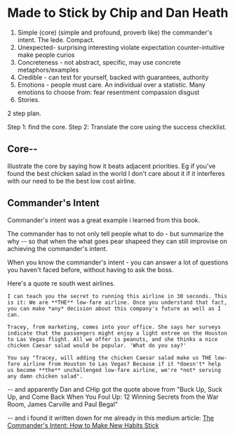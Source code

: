 ﻿# Made to Stick by Chip and Dan Heath


1. Simple (core) (simple and profound, proverb like) the commander's intent. The lede. Compact.
2. Unexpected- surprising interesting violate expectation counter-intuitive make people curios
3. Concreteness - not abstract, specific, may use concrete metaphors/examples
4. Credible - can test for yourself, backed with guarantees, authority
5. Emotions - people must care. An individual over a statistic. Many emotions to choose from: fear resentment compassion disgust
6. Stories.


2 step plan.

Step 1: find the core.
Step 2: Translate the core using the success checklist.





## Core--

Illustrate the core by saying how it beats adjacent priorities. Eg if you've found the best chicken salad in the world I don't care about it if it interferes with our need to be the best low cost airline.


## Commander's Intent

Commander's intent was a great example i learned from this book.

The commander has to not only tell people what to do - but summarize the why -- so that when the what goes pear shapeed they can still improvise on achieving the commander's intent.

When you know the commander's intent - you can answer a lot of questions you haven't faced before, without having to ask the boss.

Here's a quote re south west airlines.

	I can teach you the secret to running this airline in 30 seconds. This is it: We are **THE** low-fare airline. Once you understand that fact, you can make *any* decision about this company's future as well as I can.

	Tracey, from marketing, comes into your office. She says her surveys indicate that the passengers might enjoy a light entree on the Houston to Las Vegas flight. All we offer is peanuts, and she thinks a nice chicken Caesar salad would be popular. 'What do you say?'

	You say "Tracey, will adding the chicken Caesar salad make us THE low-fare airline from Houston to Las Vegas? Because if it *doesn't* help us become **the** unchallenged low-fare airline, we're *not* serving any damn chicken salad".


-- and apparently Dan and CHip got the quote above from "Buck Up, Suck Up, and Come Back When You Foul Up: 12 Winning Secrets from the War Room, James Carville and Paul Begal"

-- and i found it written down for me already in this medium article: [The Commander's Intent: How to Make New Habits Stick](https://www.samuelthomasdavies.com/commanders-intent/)